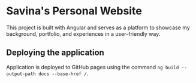 # Savina's Personal Website

This project is built with Angular and serves as a platform to showcase my background, portfolio, and experiences in a user-friendly way.

## Deploying the application

Application is deployed to GitHub pages using the command `ng build --output-path docs --base-href /`.
